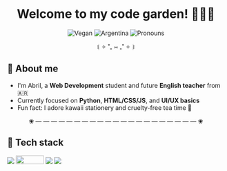 <h1 align="center">Welcome to my code garden! 🐇🌸✨</h1>
<p align="center">
  <!-- Counters and badges -->
  <img src="https://img.shields.io/badge/Vegan-100%25-C4F2D1?style=flat-square" alt="Vegan" />
  <img src="https://img.shields.io/badge/From-Argentina-FFF6B3?style=flat-square" alt="Argentina" />
  <img src="https://img.shields.io/badge/Pronouns-she%2Fher-FFC0CB?style=flat-square" alt="Pronouns" />
</p>

<div align="center">꒰ ✧ ˚₊ ⑅ ₊˚ ✧ ꒱</div>

## 🌸 About me
- I'm Abril, a **Web Development** student and future **English teacher** from 🇦🇷  
- Currently focused on **Python**, **HTML/CSS/JS**, and **UI/UX basics** 
- Fun fact: I adore kawaii stationery and cruelty-free tea time 🍵

<div align="center">❀ — — — — — — — — — — — — — — — — — — — — — ❀</div>

## 🧁 Tech stack
<p>
  <img src="https://img.shields.io/badge/HTML5-FFC0CB?logo=html5&logoColor=white&style=flat-square" />
  <img src="https://img.shields.io/badge/CSS3-AEE6F9?style=flat-square&logo=data:image/svg+xml;base64,PHN2ZyB4bWxucz0iaHR0cDovL3d3dy53My5vcmcvMjAwMC9zdmciIHZpZXdCb3g9IjAgMCAzMiAzMiI+PHBhdGggZmlsbD0iI0ZGRiIgZD0iTTYuMzcgMjUuMzZMMy45IDIuNWgyNC4yM2wtMi40MiAyMi44TDE2IDI5bC05LjYzLTMuNjR6bTkuNjMtMi4yM2w3LjctMi45My45Mi05Ljk1SDguNzdMOSA4aDExLjA4bC0uMTIuOTNIMTIuMDNsLjI0IDIuMzRoNy43MWwtLjM0IDIuNjQtNS42MSAxLjY2LS41NS0zLjE2aC0yLjdMMTYgMjMuMTR6Ii8+PC9zdmc+" width="65" height="20"/>
  <img src="https://img.shields.io/badge/JavaScript-FFF6B3?logo=javascript&logoColor=black&style=flat-square" />
  <img src="https://img.shields.io/badge/Python-DCC7F6?logo=python&logoColor=white&style=flat-square" />
</p>
